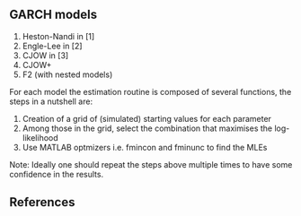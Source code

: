 ## GARCH models

1) Heston-Nandi in [1]
2) Engle-Lee in [2]
3) CJOW in [3]
4) CJOW+
6) F2 (with nested models)

For each model the estimation routine is composed of several functions, the steps in a nutshell are:

1) Creation of a grid of (simulated) starting values for each parameter
2) Among those in the grid, select the combination that maximises the log-likelihood
3) Use MATLAB optmizers i.e. fmincon and fminunc to find the MLEs

 Note: Ideally one should repeat the steps above multiple times to have some confidence in the results.

 ## References


